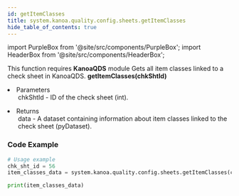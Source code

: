 ```yaml
---
id: getItemClasses
title: system.kanoa.quality.config.sheets.getItemClasses
hide_table_of_contents: true
---
```


import PurpleBox from '@site/src/components/PurpleBox';
import HeaderBox from '@site/src/components/HeaderBox';

<PurpleBox>This function requires <b>KanoaQDS</b> module</PurpleBox>
<HeaderBox header="Description">Gets all item classes linked to a check sheet in KanoaQDS.</HeaderBox>
<HeaderBox header="Syntax">
    <b>getItemClasses(chkShtId)</b>
    <li> Parameters <br />
        <ul>chkShtId - ID of the check sheet (int).</ul>
    </li>
    <li> Returns <br />
        <ul>data - A dataset containing information about item classes linked to the check sheet (pyDataset).</ul>
    </li>
</HeaderBox>

### Code Example
```python
# Usage example
chk_sht_id = 56
item_classes_data = system.kanoa.quality.config.sheets.getItemClasses(chkShtId=chk_sht_id)

print(item_classes_data)
